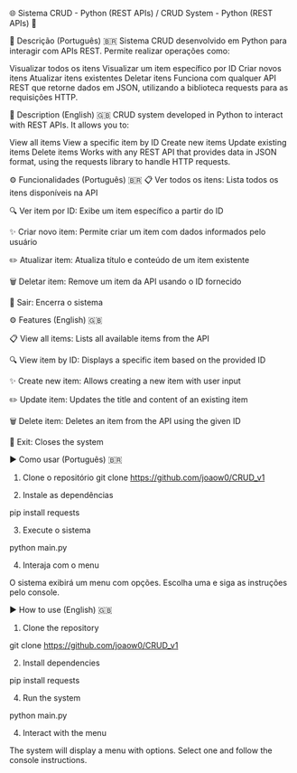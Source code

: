 🌐 Sistema CRUD - Python (REST APIs) / CRUD System - Python (REST APIs) 🚀

📄 Descrição (Português) 🇧🇷
Sistema CRUD desenvolvido em Python para interagir com APIs REST.
Permite realizar operações como:

Visualizar todos os itens
Visualizar um item específico por ID
Criar novos itens
Atualizar itens existentes
Deletar itens
Funciona com qualquer API REST que retorne dados em JSON, utilizando a biblioteca requests para as requisições HTTP.

📄 Description (English) 🇬🇧
CRUD system developed in Python to interact with REST APIs.
It allows you to:

View all items
View a specific item by ID
Create new items
Update existing items
Delete items
Works with any REST API that provides data in JSON format, using the requests library to handle HTTP requests.

⚙️ Funcionalidades (Português) 🇧🇷
📋 Ver todos os itens: Lista todos os itens disponíveis na API

🔍 Ver item por ID: Exibe um item específico a partir do ID

✨ Criar novo item: Permite criar um item com dados informados pelo usuário

✏️ Atualizar item: Atualiza título e conteúdo de um item existente

🗑️ Deletar item: Remove um item da API usando o ID fornecido

🚪 Sair: Encerra o sistema

⚙️ Features (English) 🇬🇧

📋 View all items: Lists all available items from the API

🔍 View item by ID: Displays a specific item based on the provided ID

✨ Create new item: Allows creating a new item with user input

✏️ Update item: Updates the title and content of an existing item

🗑️ Delete item: Deletes an item from the API using the given ID

🚪 Exit: Closes the system

▶️ Como usar (Português) 🇧🇷

1. Clone o repositório 
git clone https://github.com/joaow0/CRUD_v1

3. Instale as dependências

pip install requests

3. Execute o sistema

python main.py

4. Interaja com o menu

O sistema exibirá um menu com opções. Escolha uma e siga as instruções pelo console.

▶️ How to use (English) 🇬🇧
1. Clone the repository

git clone https://github.com/joaow0/CRUD_v1

2. Install dependencies

pip install requests

4. Run the system

python main.py

4. Interact with the menu

The system will display a menu with options. Select one and follow the console instructions.
